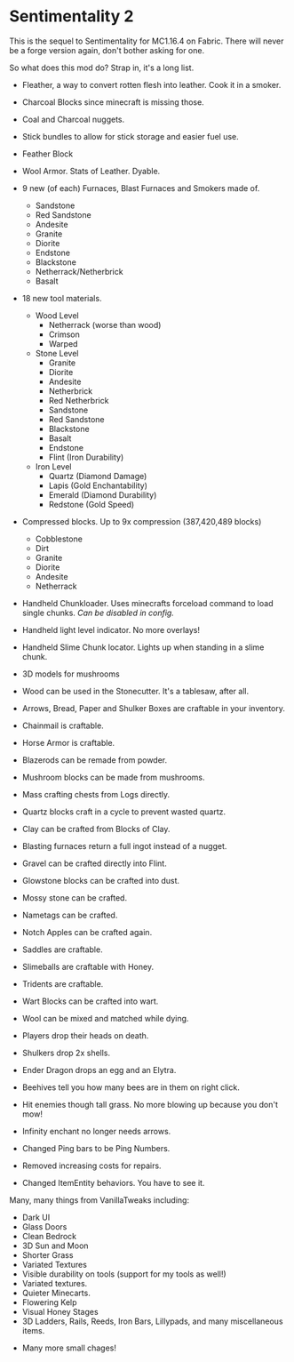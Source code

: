 # Sentimentality 2

This is the sequel to Sentimentality for MC1.16.4 on Fabric. There will never be a forge version again, don't bother asking for one.

So what does this mod do? Strap in, it's a long list.

* Fleather, a way to convert rotten flesh into leather. Cook it in a smoker.
* Charcoal Blocks since minecraft is missing those.
* Coal and Charcoal nuggets.
* Stick bundles to allow for stick storage and easier fuel use.
* Feather Block
* Wool Armor. Stats of Leather. Dyable.
* 9 new (of each) Furnaces, Blast Furnaces and Smokers made of.
    * Sandstone
    * Red Sandstone
    * Andesite
    * Granite
    * Diorite
    * Endstone
    * Blackstone
    * Netherrack/Netherbrick
    * Basalt
    
* 18 new tool materials.
  * Wood Level
    * Netherrack (worse than wood)
    * Crimson
    * Warped
  * Stone Level
    * Granite
    * Diorite
    * Andesite
    * Netherbrick
    * Red Netherbrick
    * Sandstone
    * Red Sandstone
    * Blackstone
    * Basalt
    * Endstone
    * Flint (Iron Durability)
  * Iron Level      
    * Quartz (Diamond Damage)
    * Lapis (Gold Enchantability)
    * Emerald (Diamond Durability)
    * Redstone (Gold Speed)
* Compressed blocks. Up to 9x compression (387,420,489 blocks)
    * Cobblestone
    * Dirt
    * Granite  
    * Diorite
    * Andesite
    * Netherrack
* Handheld Chunkloader. Uses minecrafts forceload command to load single chunks. _Can be disabled in config._
* Handheld light level indicator. No more overlays!
* Handheld Slime Chunk locator. Lights up when standing in a slime chunk.
* 3D models for mushrooms
* Wood can be used in the Stonecutter. It's a tablesaw, after all.
* Arrows, Bread, Paper and Shulker Boxes are craftable in your inventory.
* Chainmail is craftable.
* Horse Armor is craftable.
* Blazerods can be remade from powder.
* Mushroom blocks can be made from mushrooms.
* Mass crafting chests from Logs directly.
* Quartz blocks craft in a cycle to prevent wasted quartz.
* Clay can be crafted from Blocks of Clay.
* Blasting furnaces return a full ingot instead of a nugget.
* Gravel can be crafted directly into Flint.
* Glowstone blocks can be crafted into dust.
* Mossy stone can be crafted.
* Nametags can be crafted.
* Notch Apples can be crafted again.
* Saddles are craftable.
* Slimeballs are craftable with Honey.
* Tridents are craftable.
* Wart Blocks can be crafted into wart.
* Wool can be mixed and matched while dying.
* Players drop their heads on death.
* Shulkers drop 2x shells.
* Ender Dragon drops an egg and an Elytra.
* Beehives tell you how many bees are in them on right click.
* Hit enemies though tall grass. No more blowing up because you don't mow!
* Infinity enchant no longer needs arrows.
* Changed Ping bars to be Ping Numbers.
* Removed increasing costs for repairs.
* Changed ItemEntity behaviors. You have to see it.

Many, many things from VanillaTweaks including:
* Dark UI
* Glass Doors
* Clean Bedrock
* 3D Sun and Moon
* Shorter Grass
* Variated Textures
* Visible durability on tools (support for my tools as well!)
* Variated textures.
* Quieter Minecarts.
* Flowering Kelp
* Visual Honey Stages
* 3D Ladders, Rails, Reeds, Iron Bars, Lillypads, and many miscellaneous items.
+ Many more small chages!